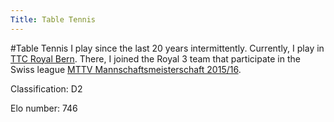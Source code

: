 ```yaml
---
Title: Table Tennis
---
```

#Table Tennis
I play since the last 20 years intermittently. Currently, I play in [TTC Royal Bern](http://www.ttcroyalbern.ch/teams/). There, I joined the Royal 3 team that participate in the Swiss league [MTTV Mannschaftsmeisterschaft 2015/16](http://click-tt.ch/cgi-bin/WebObjects/nuLigaTTCH.woa/wa/playerPortrait?federation=STT&person=1756724&club=33123).

Classification: D2

Elo number: 746

    
